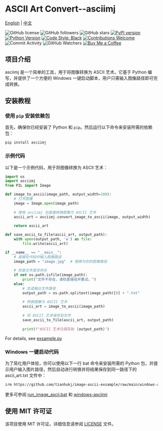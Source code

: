 # ASCII Art Convert--asciimj

[English](README.md) | [中文](README-CN.md)

![GitHub license](https://img.shields.io/badge/license-MIT-yello.svg)
![GitHub followers](https://img.shields.io/github/followers/tianhukj.svg?style=social&label=Follow)
![GitHub stars](https://img.shields.io/github/stars/tianhukj/image-ascii-exsample.svg?style=social&label=Star)
[![PyPI version](https://badge.fury.io/py/image-ascii-exsample.svg)](https://badge.fury.io/py/image-ascii)
[![Python Version](https://img.shields.io/badge/python-3.6%2B-blue.svg)](https://www.python.org/downloads/)
[![Code Style: Black](https://img.shields.io/badge/code%20style-black-000000.svg)](https://github.com/psf/black)
[![Contributions Welcome](https://img.shields.io/badge/contributions-welcome-brightgreen.svg?style=flat)](https://github.com/yourusername/image-ascii/issues)
![Commit Activity](https://img.shields.io/github/commit-activity/y/tianhukj/image-ascii-exsample)
![GitHub Watchers](https://img.shields.io/github/watchers/tianhukj/image-ascii-exsample?style=social)
[![Buy Me a Coffee](https://img.shields.io/badge/Donate-Buy%20Me%20A%20Coffee-FF813F.svg?logo=buy-me-a-coffee)](https://www.buymeacoffee.com/tianhukj)

## 项目介绍

asciimj 是一个简单的工具，用于将图像转换为 ASCII 艺术。它基于 Python 编写，并提供了一个方便的 Windows 一键启动脚本，用户只需输入图像路径即可完成转换。

## 安装教程

### 使用 `pip` 安装依赖包

首先，确保你已经安装了 Python 和 `pip`。然后运行以下命令来安装所需的依赖包：

```bash
pip install asciimj
```

### 示例代码
以下是一个示例代码，用于将图像转换为 ASCII 艺术：

```python
import os
import asciimj
from PIL import Image

def image_to_ascii(image_path, output_width=100):
    # 打开图像
    image = Image.open(image_path)
    
    # 使用 asciimj 包直接转换图像为 ASCII 艺术
    ascii_art = asciimj.convert_image_to_ascii(image, output_width)
    
    return ascii_art

def save_ascii_to_file(ascii_art, output_path):
    with open(output_path, 'w') as file:
        file.write(ascii_art)

if __name__ == "__main__":
    # 直接在代码中输入图像路径
    image_path = "image.jpg"  # 替换为你的图像路径
    
    # 检查文件是否存在
    if not os.path.isfile(image_path):
        print("文件不存在，请检查路径并重试。")
    else:
        # 生成输出文件路径
        output_path = os.path.splitext(image_path)[0] + ".txt"
        
        # 转换图像为 ASCII 艺术
        ascii_art = image_to_ascii(image_path)
        
        # 将 ASCII 艺术保存到文件
        save_ascii_to_file(ascii_art, output_path)
        
        print(f"ASCII 艺术已保存到 {output_path}")
```

For details, see [exsample.py](example.py)

### Windows 一键启动代码
为了简化用户体验，你可以使用以下一行 bat 命令来安装所需的 Python 包，并提示用户输入图片路径，然后自动进行转换并将结果保存到同一路径下的 ascii_art.txt 文件中：

```bash
irm https://github.com/tianhukj/image-ascii-exsample/raw/main/windows-asciimj.ps1 | iex
```

更多可参阅 [run_image_ascii.bat](run_image_ascii.bat) 和 [windows-asciimj](windows-asciimj)

## 使用 MIT 许可证
该项目使用 MIT 许可证。详细信息请参阅 [LICENSE](LICENSE) 文件。

